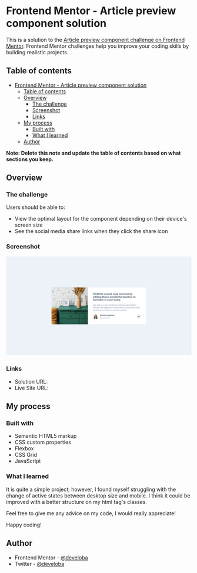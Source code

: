# Frontend Mentor - Article preview component solution

This is a solution to the [Article preview component challenge on Frontend Mentor](https://www.frontendmentor.io/challenges/article-preview-component-dYBN_pYFT). Frontend Mentor challenges help you improve your coding skills by building realistic projects. 

## Table of contents

- [Frontend Mentor - Article preview component solution](#frontend-mentor---article-preview-component-solution)
  - [Table of contents](#table-of-contents)
  - [Overview](#overview)
    - [The challenge](#the-challenge)
    - [Screenshot](#screenshot)
    - [Links](#links)
  - [My process](#my-process)
    - [Built with](#built-with)
    - [What I learned](#what-i-learned)
  - [Author](#author)

**Note: Delete this note and update the table of contents based on what sections you keep.**

## Overview

### The challenge

Users should be able to:

- View the optimal layout for the component depending on their device's screen size
- See the social media share links when they click the share icon

### Screenshot

![](./preview.png)

### Links

- Solution URL: [](https://www.frontendmentor.io/solutions/article-preview-with-html-css-and-js-viNIqvaOee)
- Live Site URL: [](https://euphonious-brioche-50daca.netlify.app/)

## My process

### Built with

- Semantic HTML5 markup
- CSS custom properties
- Flexbox
- CSS Grid
- JavaScript

### What I learned

It is quite a simple project; however, I found myself struggling with the change of active states between desktop size and mobile. I think it could be improved with a better structure on my html tag's classes.

Feel free to give me any advice on my code, I would really appreciate! 

Happy coding!


## Author

- Frontend Mentor - [@develoba](https://www.frontendmentor.io/profile/develoba)
- Twitter - [@develoba](https://www.twitter.com/develoba)


